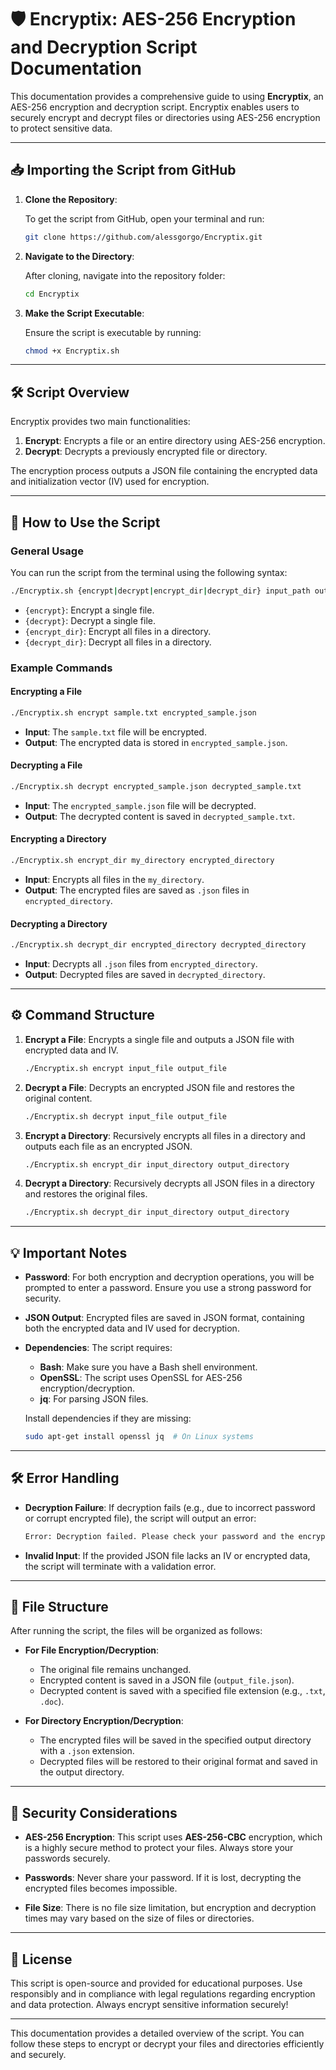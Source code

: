 
# 🛡️ Encryptix: AES-256 Encryption and Decryption Script Documentation

This documentation provides a comprehensive guide to using **Encryptix**, an AES-256 encryption and decryption script. Encryptix enables users to securely encrypt and decrypt files or directories using AES-256 encryption to protect sensitive data.

---

## 📥 Importing the Script from GitHub

1. **Clone the Repository**:

   To get the script from GitHub, open your terminal and run:

   ```bash
   git clone https://github.com/alessgorgo/Encryptix.git
   ```

2. **Navigate to the Directory**:

   After cloning, navigate into the repository folder:

   ```bash
   cd Encryptix
   ```

3. **Make the Script Executable**:

   Ensure the script is executable by running:

   ```bash
   chmod +x Encryptix.sh
   ```

---

## 🛠️ Script Overview

Encryptix provides two main functionalities:

1. **Encrypt**: Encrypts a file or an entire directory using AES-256 encryption.
2. **Decrypt**: Decrypts a previously encrypted file or directory.

The encryption process outputs a JSON file containing the encrypted data and initialization vector (IV) used for encryption.

---

## 📝 How to Use the Script

### General Usage

You can run the script from the terminal using the following syntax:

```bash
./Encryptix.sh {encrypt|decrypt|encrypt_dir|decrypt_dir} input_path output_path
```

- `{encrypt}`: Encrypt a single file.
- `{decrypt}`: Decrypt a single file.
- `{encrypt_dir}`: Encrypt all files in a directory.
- `{decrypt_dir}`: Decrypt all files in a directory.

### Example Commands

#### **Encrypting a File**

```bash
./Encryptix.sh encrypt sample.txt encrypted_sample.json
```

- **Input**: The `sample.txt` file will be encrypted.
- **Output**: The encrypted data is stored in `encrypted_sample.json`.

#### **Decrypting a File**

```bash
./Encryptix.sh decrypt encrypted_sample.json decrypted_sample.txt
```

- **Input**: The `encrypted_sample.json` file will be decrypted.
- **Output**: The decrypted content is saved in `decrypted_sample.txt`.

#### **Encrypting a Directory**

```bash
./Encryptix.sh encrypt_dir my_directory encrypted_directory
```

- **Input**: Encrypts all files in the `my_directory`.
- **Output**: The encrypted files are saved as `.json` files in `encrypted_directory`.

#### **Decrypting a Directory**

```bash
./Encryptix.sh decrypt_dir encrypted_directory decrypted_directory
```

- **Input**: Decrypts all `.json` files from `encrypted_directory`.
- **Output**: Decrypted files are saved in `decrypted_directory`.

---

## ⚙️ Command Structure

1. **Encrypt a File**: Encrypts a single file and outputs a JSON file with encrypted data and IV.

   ```bash
   ./Encryptix.sh encrypt input_file output_file
   ```

2. **Decrypt a File**: Decrypts an encrypted JSON file and restores the original content.

   ```bash
   ./Encryptix.sh decrypt input_file output_file
   ```

3. **Encrypt a Directory**: Recursively encrypts all files in a directory and outputs each file as an encrypted JSON.

   ```bash
   ./Encryptix.sh encrypt_dir input_directory output_directory
   ```

4. **Decrypt a Directory**: Recursively decrypts all JSON files in a directory and restores the original files.

   ```bash
   ./Encryptix.sh decrypt_dir input_directory output_directory
   ```

---

## 💡 Important Notes

- **Password**: For both encryption and decryption operations, you will be prompted to enter a password. Ensure you use a strong password for security.

- **JSON Output**: Encrypted files are saved in JSON format, containing both the encrypted data and IV used for decryption.

- **Dependencies**: The script requires:
  - **Bash**: Make sure you have a Bash shell environment.
  - **OpenSSL**: The script uses OpenSSL for AES-256 encryption/decryption.
  - **jq**: For parsing JSON files.

  Install dependencies if they are missing:

  ```bash
  sudo apt-get install openssl jq  # On Linux systems
  ```

---

## 🛠️ Error Handling

- **Decryption Failure**: If decryption fails (e.g., due to incorrect password or corrupt encrypted file), the script will output an error:

  ```bash
  Error: Decryption failed. Please check your password and the encrypted file.
  ```

- **Invalid Input**: If the provided JSON file lacks an IV or encrypted data, the script will terminate with a validation error.

---

## 📁 File Structure

After running the script, the files will be organized as follows:

- **For File Encryption/Decryption**:
  - The original file remains unchanged.
  - Encrypted content is saved in a JSON file (`output_file.json`).
  - Decrypted content is saved with a specified file extension (e.g., `.txt`, `.doc`).

- **For Directory Encryption/Decryption**:
  - The encrypted files will be saved in the specified output directory with a `.json` extension.
  - Decrypted files will be restored to their original format and saved in the output directory.

---

## 🔐 Security Considerations

- **AES-256 Encryption**: This script uses **AES-256-CBC** encryption, which is a highly secure method to protect your files. Always store your passwords securely.

- **Passwords**: Never share your password. If it is lost, decrypting the encrypted files becomes impossible.

- **File Size**: There is no file size limitation, but encryption and decryption times may vary based on the size of files or directories.

---

## 📖 License

This script is open-source and provided for educational purposes. Use responsibly and in compliance with legal regulations regarding encryption and data protection. Always encrypt sensitive information securely!

---

This documentation provides a detailed overview of the script. You can follow these steps to encrypt or decrypt your files and directories efficiently and securely.
